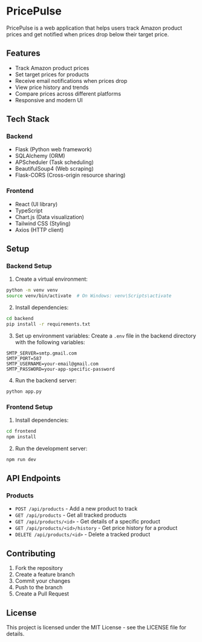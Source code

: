 # PricePulse

PricePulse is a web application that helps users track Amazon product prices and get notified when prices drop below their target price.

## Features

- Track Amazon product prices
- Set target prices for products
- Receive email notifications when prices drop
- View price history and trends
- Compare prices across different platforms
- Responsive and modern UI

## Tech Stack

### Backend
- Flask (Python web framework)
- SQLAlchemy (ORM)
- APScheduler (Task scheduling)
- BeautifulSoup4 (Web scraping)
- Flask-CORS (Cross-origin resource sharing)

### Frontend
- React (UI library)
- TypeScript
- Chart.js (Data visualization)
- Tailwind CSS (Styling)
- Axios (HTTP client)

## Setup

### Backend Setup

1. Create a virtual environment:
```bash
python -m venv venv
source venv/bin/activate  # On Windows: venv\Scripts\activate
```

2. Install dependencies:
```bash
cd backend
pip install -r requirements.txt
```

3. Set up environment variables:
Create a `.env` file in the backend directory with the following variables:
```
SMTP_SERVER=smtp.gmail.com
SMTP_PORT=587
SMTP_USERNAME=your-email@gmail.com
SMTP_PASSWORD=your-app-specific-password
```

4. Run the backend server:
```bash
python app.py
```

### Frontend Setup

1. Install dependencies:
```bash
cd frontend
npm install
```

2. Run the development server:
```bash
npm run dev
```

## API Endpoints

### Products
- `POST /api/products` - Add a new product to track
- `GET /api/products` - Get all tracked products
- `GET /api/products/<id>` - Get details of a specific product
- `GET /api/products/<id>/history` - Get price history for a product
- `DELETE /api/products/<id>` - Delete a tracked product

## Contributing

1. Fork the repository
2. Create a feature branch
3. Commit your changes
4. Push to the branch
5. Create a Pull Request

## License

This project is licensed under the MIT License - see the LICENSE file for details. 